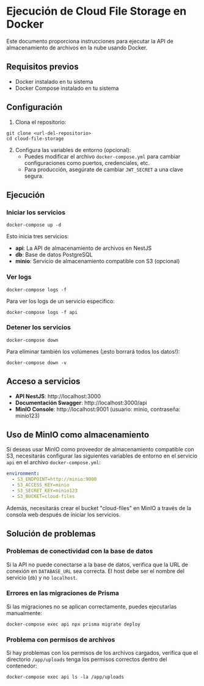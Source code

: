 # Ejecución de Cloud File Storage en Docker

Este documento proporciona instrucciones para ejecutar la API de almacenamiento de archivos en la nube usando Docker.

## Requisitos previos

- Docker instalado en tu sistema
- Docker Compose instalado en tu sistema

## Configuración

1. Clona el repositorio:
```
git clone <url-del-repositorio>
cd cloud-file-storage
```

2. Configura las variables de entorno (opcional):
   - Puedes modificar el archivo `docker-compose.yml` para cambiar configuraciones como puertos, credenciales, etc.
   - Para producción, asegúrate de cambiar `JWT_SECRET` a una clave segura.

## Ejecución

### Iniciar los servicios

```
docker-compose up -d
```

Esto inicia tres servicios:
- **api**: La API de almacenamiento de archivos en NestJS
- **db**: Base de datos PostgreSQL
- **minio**: Servicio de almacenamiento compatible con S3 (opcional)

### Ver logs

```
docker-compose logs -f
```

Para ver los logs de un servicio específico:
```
docker-compose logs -f api
```

### Detener los servicios

```
docker-compose down
```

Para eliminar también los volúmenes (¡esto borrará todos los datos!):
```
docker-compose down -v
```

## Acceso a servicios

- **API NestJS**: http://localhost:3000
- **Documentación Swagger**: http://localhost:3000/api
- **MinIO Console**: http://localhost:9001 (usuario: minio, contraseña: minio123)

## Uso de MinIO como almacenamiento

Si deseas usar MinIO como proveedor de almacenamiento compatible con S3, necesitarás configurar las siguientes variables de entorno en el servicio `api` en el archivo `docker-compose.yml`:

```yaml
environment:
  - S3_ENDPOINT=http://minio:9000
  - S3_ACCESS_KEY=minio
  - S3_SECRET_KEY=minio123
  - S3_BUCKET=cloud-files
```

Además, necesitarás crear el bucket "cloud-files" en MinIO a través de la consola web después de iniciar los servicios.

## Solución de problemas

### Problemas de conectividad con la base de datos

Si la API no puede conectarse a la base de datos, verifica que la URL de conexión en `DATABASE_URL` sea correcta. El host debe ser el nombre del servicio (`db`) y no `localhost`.

### Errores en las migraciones de Prisma

Si las migraciones no se aplican correctamente, puedes ejecutarlas manualmente:

```
docker-compose exec api npx prisma migrate deploy
```

### Problema con permisos de archivos

Si hay problemas con los permisos de los archivos cargados, verifica que el directorio `/app/uploads` tenga los permisos correctos dentro del contenedor:

```
docker-compose exec api ls -la /app/uploads
``` 